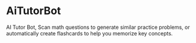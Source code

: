 # AiTutorBot
AI Tutor Bot, Scan math questions to generate similar practice problems, or automatically create flashcards to help you memorize key concepts.
